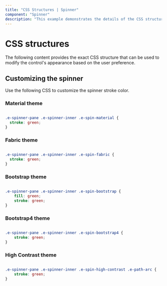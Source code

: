 ```yaml
---
title: "CSS Structures | Spinner"
component: "Spinner"
description: "This example demonstrates the details of the CSS structures in the Essential JS 2 Spinner control based on theme."
---
```


# CSS structures

The following content provides the exact CSS structure that can be used to modify the control's appearance based on the user preference.

## Customizing the spinner

Use the following CSS to customize the spinner stroke color.

### Material theme

```CSS

.e-spinner-pane .e-spinner-inner .e-spin-material {
  stroke: green;
}

```

### Fabric theme

```CSS

.e-spinner-pane .e-spinner-inner .e-spin-fabric {
  stroke: green;
}

```

### Bootstrap theme

```CSS

.e-spinner-pane .e-spinner-inner .e-spin-bootstrap {
    fill: green;
    stroke: green;
}

```

### Bootstrap4 theme

```CSS

.e-spinner-pane .e-spinner-inner .e-spin-bootstrap4 {
    stroke: green;
}

```

### High Contrast theme

```CSS

.e-spinner-pane .e-spinner-inner .e-spin-high-contrast .e-path-arc {
    stroke: green;
}

```